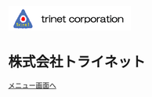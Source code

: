 <!-- _coverpage.md 封面 -->

![logo](images/tri_corp_logo.gif)

# 株式会社トライネット <small></small>


[メニュー画面へ](version.md ':id=someCssId')
